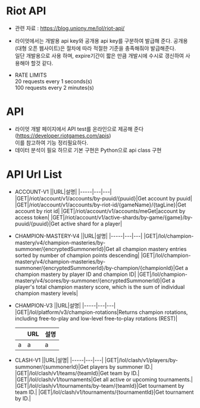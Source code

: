 # Riot API
 - 관련 자료 : https://blog.uniony.me/lol/riot-api/
 - 라이엇에서는 개발용 api key와 공개용 api key를 구분하여 발급해 준다. 공개용(대형 오픈 웹사이트)은 절차에 따라 적절한 기준을 충족해줘야 발급해준다.  
 일단 개발용으로 사용 하며, expire기간이 짧은 만큼 개발시에 수시로 갱신하여 사용해야 할것 같다.

 - RATE LIMITS  
    20 requests every 1 seconds(s)  
    100 requests every 2 minutes(s)

# API
 - 라이엇 개발 페이지에서 API test를 온라인으로 제공해 준다(https://developer.riotgames.com/apis)  
 이를 참고하여 기능 정리필요하다.
 - 데이터 분석이 필요 하므로 기본 구현은 Python으로 api class 구현


 # API Url List
 - ACCOUNT-V1
    ||URL|설명|
    |-----|---|---|
    |GET|/riot/account/v1/accounts/by-puuid/{puuid}|Get account by puuid|
    |GET|/riot/account/v1/accounts/by-riot-id/{gameName}/{tagLine}|Get account by riot id|
    |GET|/riot/account/v1/accounts/meGet|account by access token|
    |GET|/riot/account/v1/active-shards/by-game/{game}/by-puuid/{puuid}|Get active shard for a player|
  
- CHAMPION-MASTERY-V4
    ||URL|설명|
    |-----|---|---|
    |GET|/lol/champion-mastery/v4/champion-masteries/by-summoner/{encryptedSummonerId}|Get all champion mastery entries sorted by number of champion points descending|
    |GET|/lol/champion-mastery/v4/champion-masteries/by-summoner/{encryptedSummonerId}/by-champion/{championId}|Get a champion mastery by player ID and champion ID|
    |GET|/lol/champion-mastery/v4/scores/by-summoner/{encryptedSummonerId}|Get a player's total champion mastery score, which is the sum of individual champion mastery levels|

- CHAMPION-V3
    ||URL|설명|
    |-----|---|---|
    |GET|/lol/platform/v3/champion-rotations|Returns champion rotations, including free-to-play and low-level free-to-play rotations (REST)|


    ||URL|설명|
    |-----|---|---|
    |a|a|a|

- CLASH-V1
    ||URL|설명|
    |-----|---|---|
    |GET|/lol/clash/v1/players/by-summoner/{summonerId}|Get players by summoner ID.|
    |GET|/lol/clash/v1/teams/{teamId}|Get team by ID.|
    |GET|/lol/clash/v1/tournaments|Get all active or upcoming tournaments.|
    |GET|/lol/clash/v1/tournaments/by-team/{teamId}|Get tournament by team ID.|
    |GET|/lol/clash/v1/tournaments/{tournamentId}|Get tournament by ID.|